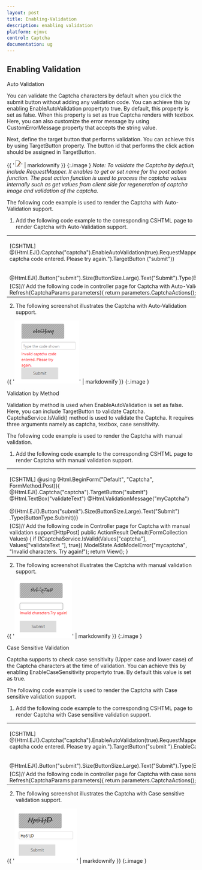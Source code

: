 ```yaml
---
layout: post
title: Enabling-Validation
description: enabling validation
platform: ejmvc
control: Captcha
documentation: ug
---
```


## Enabling Validation

Auto Validation

You can validate the Captcha characters by default when you click the submit button without adding any validation code. You can achieve this by enabling EnableAutoValidation propertyto true. By default, this property is set as false. When this property is set as true Captcha renders with textbox.  Here, you can also customize the error message by using CustomErrorMessage property that accepts the string value. 

Next, define the target button that performs validation. You can achieve this by using TargetButton property. The button id that performs the click action should be assigned in TargetButton. 

{{ '![C:/Users/ApoorvahR/Desktop/Note.png](Enabling-Validation_images/Enabling-Validation_img1.png)' | markdownify }}
{:.image }
_Note: To validate the Captcha by default, include RequestMapper. It enables to get or set name for the post action function. The post action function is used to process the captcha values internally such as get values from client side for regeneration of captcha image and validation of the captcha._



The following code example is used to render the Captcha with Auto-Validation support.

1. Add the following code example to the corresponding CSHTML page to render Captcha with Auto-Validation support.
<table>
<tr>
<td>
<br>[CSHTML]  @(Html.EJ().Captcha("captcha").EnableAutoValidation(true).RequestMapper("Refresh").CustomErrorMessage("Invalid captcha code entered. Please try again.").TargetButton ("submit"))<br /><br /><br />    @Html.EJ().Button("submit").Size(ButtonSize.Large).Text("Submit").Type(ButtonType.Submit)</td></tr>
<tr>
<td>
[CS]// Add the following code in controller page for Captcha with Auto-Validation supportpublic ActionResult Refresh(CaptchaParams parameters){    return parameters.CaptchaActions();}</td></tr>
</table>




2. The following screenshot illustrates the Captcha with Auto-Validation support. 

{{ '![C:/Users/ApoorvahR/Desktop/3.png](Enabling-Validation_images/Enabling-Validation_img2.png)' | markdownify }}
{:.image }


Validation by Method

Validation by method is used when EnableAutoValidation is set as false. Here, you can include TargetButton to validate Captcha. CaptchaService.IsValid() method is used to validate the Captcha. It requires three arguments namely as captcha, textbox, case sensitivity.

The following code example is used to render the Captcha with manual validation.

1. Add the following code example to the corresponding CSHTML page to render Captcha with manual validation support.
<table>
<tr>
<td>
<br>[CSHTML] @using (Html.BeginForm("Default", "Captcha", FormMethod.Post)){    @Html.EJ().Captcha("captcha").TargetButton("submit")<br />    @Html.TextBox("validateText")    @Html.ValidationMessage("myCaptcha")<br /><br />      @(Html.EJ().Button("submit").Size(ButtonSize.Large).Text("Submit")    .Type(ButtonType.Submit))}</td></tr>
<tr>
<td>
[CS]// Add the following code in Controller page for Captcha with manual validation support[HttpPost]        public ActionResult Default(FormCollection Values)        {            if (!CaptchaService.IsValid(Values["captcha"], Values["validateText "], true))                ModelState.AddModelError("mycaptcha", "Invalid characters. Try again!");            return View();        }</td></tr>
</table>


2. The following screenshot illustrates the Captcha with manual validation support. 

{{ '![C:/Users/ApoorvahR/Desktop/1.png](Enabling-Validation_images/Enabling-Validation_img3.png)' | markdownify }}
{:.image }


Case Sensitive Validation 

Captcha supports to check case sensitivity (Upper case and lower case) of the Captcha characters at the time of validation. You can achieve this by enabling EnableCaseSensitivity propertyto true. By default this value is set as true.

The following code example is used to render the Captcha with Case sensitive validation support.

1. Add the following code example to the corresponding CSHTML page to render Captcha with Case sensitive validation support.
<table>
<tr>
<td>
<br>[CSHTML]   @(Html.EJ().Captcha("captcha").EnableAutoValidation(true).RequestMapper("Refresh").CustomErrorMessage("Invalid captcha code entered. Please try again.").TargetButton("submit ").EnableCaseSensitivity(true))<br /><br /><br />@Html.EJ().Button("submit").Size(ButtonSize.Large).Text("Submit").Type(ButtonType.Submit)</td></tr>
<tr>
<td>
[CS]// Add the following code in controller page for Captcha with case sensitive validation supportpublic ActionResult Refresh(CaptchaParams parameters){   return parameters.CaptchaActions();}</td></tr>
</table>


2. The following screenshot illustrates the Captcha with Case sensitive validation support. 

{{ '![C:/Users/ApoorvahR/Desktop/3.png](Enabling-Validation_images/Enabling-Validation_img4.png)' | markdownify }}
{:.image }


